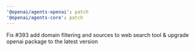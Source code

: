 ```yaml
---
'@openai/agents-openai': patch
'@openai/agents-core': patch
---
```


Fix #393 add domain filtering and sources to web search tool & upgrade openai package to the latest version

